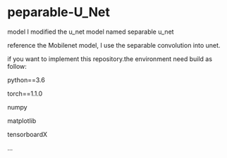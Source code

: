# peparable-U_Net
model
I modified the u_net model named separable u_net

reference the Mobilenet model, I use the separable convolution into unet.

if you want to implement this repository.the environment need build as follow:

python==3.6 

torch==1.1.0

numpy

matplotlib

tensorboardX

...
